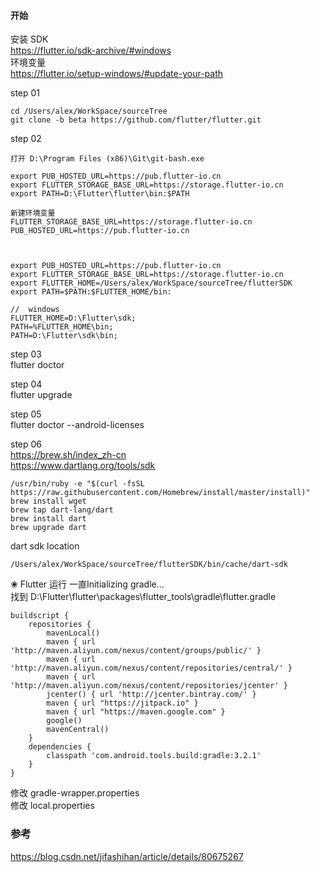 ####  开始  

安装 SDK  
https://flutter.io/sdk-archive/#windows  
环境变量  
https://flutter.io/setup-windows/#update-your-path  

step 01  
```
cd /Users/alex/WorkSpace/sourceTree  
git clone -b beta https://github.com/flutter/flutter.git  
```

step 02  
```
打开 D:\Program Files (x86)\Git\git-bash.exe  

export PUB_HOSTED_URL=https://pub.flutter-io.cn
export FLUTTER_STORAGE_BASE_URL=https://storage.flutter-io.cn
export PATH=D:\Flutter\flutter\bin:$PATH  

新建环境变量  
FLUTTER_STORAGE_BASE_URL=https://storage.flutter-io.cn
PUB_HOSTED_URL=https://pub.flutter-io.cn



export PUB_HOSTED_URL=https://pub.flutter-io.cn
export FLUTTER_STORAGE_BASE_URL=https://storage.flutter-io.cn
export FLUTTER_HOME=/Users/alex/WorkSpace/sourceTree/flutterSDK
export PATH=$PATH:$FLUTTER_HOME/bin:

//  windows 
FLUTTER_HOME=D:\Flutter\sdk;  
PATH=%FLUTTER_HOME\bin;
PATH=D:\Flutter\sdk\bin;
```
step 03  
flutter doctor  

step 04  
flutter upgrade    

step 05  
flutter doctor --android-licenses  

step 06  
https://brew.sh/index_zh-cn  
https://www.dartlang.org/tools/sdk  
```
/usr/bin/ruby -e "$(curl -fsSL https://raw.githubusercontent.com/Homebrew/install/master/install)"
brew install wget
brew tap dart-lang/dart
brew install dart
brew upgrade dart
```

dart sdk location
```
/Users/alex/WorkSpace/sourceTree/flutterSDK/bin/cache/dart-sdk
```

❀ Flutter 运行 一直Initializing gradle...  
找到  D:\Flutter\flutter\packages\flutter_tools\gradle\flutter.gradle  
```
buildscript {
    repositories {
        mavenLocal()
        maven { url 'http://maven.aliyun.com/nexus/content/groups/public/' }
        maven { url 'http://maven.aliyun.com/nexus/content/repositories/central/' }
        maven { url 'http://maven.aliyun.com/nexus/content/repositories/jcenter' }
        jcenter() { url 'http://jcenter.bintray.com/' }
        maven { url "https://jitpack.io" }
        maven { url "https://maven.google.com" }
        google()
        mavenCentral()
    }
    dependencies {
        classpath 'com.android.tools.build:gradle:3.2.1'
    }
}
```
修改 gradle-wrapper.properties  
修改 local.properties  



### 参考  
https://blog.csdn.net/jifashihan/article/details/80675267  
